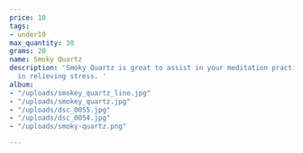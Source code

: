 ```yaml
---
price: 10
tags:
- under10
max_quantity: 30
grams: 20
name: Smoky Quartz
description: 'Smoky Quartz is great to assist in your meditation practice and aid
  in relieving stress. '
album:
- "/uploads/smokey_quartz_line.jpg"
- "/uploads/smokey_quartz.jpg"
- "/uploads/dsc_0055.jpg"
- "/uploads/dsc_0054.jpg"
- "/uploads/smoky-quartz.png"

---
```

